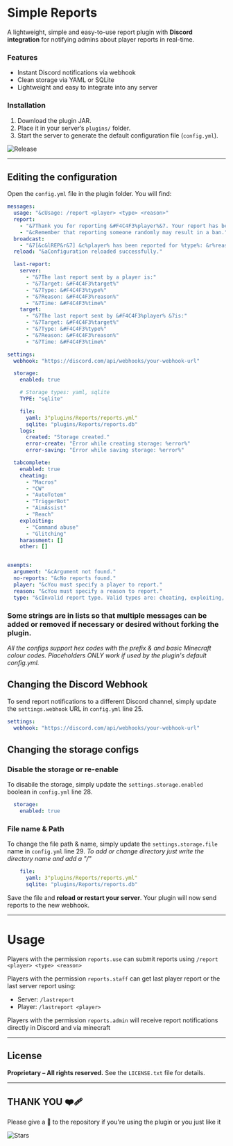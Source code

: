 # **Simple Reports**

A lightweight, simple and easy-to-use report plugin with **Discord integration** for notifying admins about player reports in real-time.

### Features

* Instant Discord notifications via webhook
* Clean storage via YAML or SQLite
* Lightweight and easy to integrate into any server

### Installation 

1. Download the plugin JAR.
2. Place it in your server’s `plugins/` folder.
3. Start the server to generate the default configuration file (`config.yml`).

![Release](https://img.shields.io/github/v/release/novee7/SimpleReports?style=for-the-badge)

---

## Editing the configuration

Open the `config.yml` file in the plugin folder. You will find:

```yaml
messages:
  usage: "&cUsage: /report <player> <type> <reason>"
  report:
    - "&7Thank you for reporting &#F4C4F3%player%&7. Your report has been submitted."
    - "&cRemember that reporting someone randomly may result in a ban."
  broadcast:
    - "&7[&c&lREP&r&7] &c%player% has been reported for %type%: &r%reason%"
  reload: "&aConfiguration reloaded successfully."

  last-report:
    server:
      - "&7The last report sent by a player is:"
      - "&7Target: &#F4C4F3%target%"
      - "&7Type: &#F4C4F3%type%"
      - "&7Reason: &#F4C4F3%reason%"
      - "&7Time: &#F4C4F3%time%"
    target:
      - "&7The last report sent by &#F4C4F3%player% &7is:"
      - "&7Target: &#F4C4F3%target%"
      - "&7Type: &#F4C4F3%type%"
      - "&7Reason: &#F4C4F3%reason%"
      - "&7Time: &#F4C4F3%time%"

settings:
  webhook: "https://discord.com/api/webhooks/your-webhook-url"

  storage:
    enabled: true

    # Storage types: yaml, sqlite
    TYPE: "sqlite"

    file:
      yaml: 3"plugins/Reports/reports.yml"
      sqlite: "plugins/Reports/reports.db"
    logs:
      created: "Storage created."
      error-create: "Error while creating storage: %error%"
      error-saving: "Error while saving storage: %error%"

  tabcomplete:
    enabled: true
    cheating:
      - "Macros"
      - "CW"
      - "AutoTotem"
      - "TriggerBot"
      - "AimAssist"
      - "Reach"
    exploiting:
      - "Command abuse"
      - "Glitching"
    harassment: []
    other: []


exempts:
  argument: "&cArgument not found."
  no-reports: "&cNo reports found."
  player: "&cYou must specify a player to report."
  reason: "&cYou must specify a reason to report."
  type: "&cInvalid report type. Valid types are: cheating, exploiting, harassment, other."
```

### Some strings are in lists so that multiple messages can be added or removed if necessary or desired without forking the plugin.

*All the configs support hex codes with the prefix & and basic Minecraft colour codes.*
*Placeholders ONLY work if used by the plugin's default config.yml.*

## Changing the Discord Webhook

To send report notifications to a different Discord channel, simply update the `settings.webhook` URL in `config.yml` line 25.

```yaml
settings:
  webhook: "https://discord.com/api/webhooks/your-webhook-url"
```

## Changing the storage configs

### Disable the storage or re-enable

To disabile the storage, simply update the `settings.storage.enabled` boolean in `config.yml` line 28. 

```yaml
  storage:
    enabled: true
```

### File name & Path
To change the file path & name, simply update the `settings.storage.file` name in `config.yml` line 29. 
*To add or change directory just write the directory name and add a "/"*

```yaml
    file:
      yaml: 3"plugins/Reports/reports.yml"
      sqlite: "plugins/Reports/reports.db"
```

Save the file and **reload or restart your server**. Your plugin will now send reports to the new webhook.

---

# Usage

Players with the permission `reports.use` can submit reports using `/report <player> <type> <reason>` 

Players with the permission `reports.staff` can get last player report or the last server report using:
* Server: `/lastreport` 
* Player: `/lastreport <player>`

Players with the permission `reports.admin` will receive report notifications directly in Discord and via minecraft

---

## License

**Proprietary – All rights reserved.**
See the `LICENSE.txt` file for details.

---

## THANK YOU ❤️‍🩹 

Please give a 🌟 to the repository if you're using the plugin or you just like it 

![Stars](https://img.shields.io/github/stars/novee7/SimpleReports?style=for-the-badge) 
